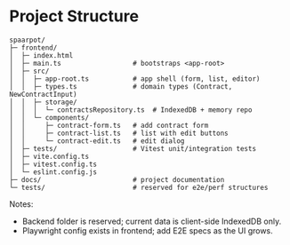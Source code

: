 # Project Structure

```text
spaarpot/
├─ frontend/
│  ├─ index.html
│  ├─ main.ts                  # bootstraps <app-root>
│  ├─ src/
│  │  ├─ app-root.ts           # app shell (form, list, editor)
│  │  ├─ types.ts              # domain types (Contract, NewContractInput)
│  │  ├─ storage/
│  │  │  └─ contractsRepository.ts  # IndexedDB + memory repo
│  │  └─ components/
│  │     ├─ contract-form.ts   # add contract form
│  │     ├─ contract-list.ts   # list with edit buttons
│  │     └─ contract-edit.ts   # edit dialog
│  ├─ tests/                   # Vitest unit/integration tests
│  ├─ vite.config.ts
│  ├─ vitest.config.ts
│  └─ eslint.config.js
├─ docs/                       # project documentation
└─ tests/                      # reserved for e2e/perf structures
```

Notes:

- Backend folder is reserved; current data is client-side IndexedDB only.
- Playwright config exists in frontend; add E2E specs as the UI grows.
